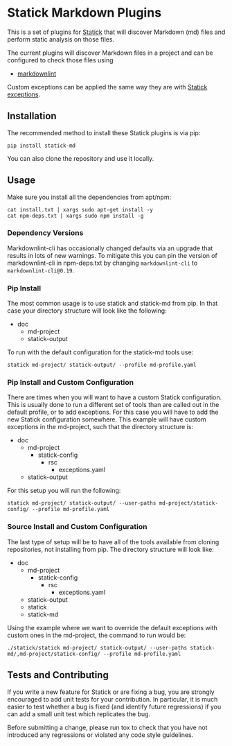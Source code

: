 # Statick Markdown Plugins

This is a set of plugins for [Statick](https://github.com/sscpac/statick) that will discover Markdown (md)
files and perform static analysis on those files.

The current plugins will discover Markdown files in a project and can be configured to check those files using
 * [markdownlint](https://github.com/DavidAnson/markdownlint)

Custom exceptions can be applied the same way they are with
[Statick exceptions](https://github.com/sscpac/statick/blob/master/GUIDE.md#exceptionsyaml).

## Installation

The recommended method to install these Statick plugins is via pip:

    pip install statick-md

You can also clone the repository and use it locally.

## Usage

Make sure you install all the dependencies from apt/npm:
```
cat install.txt | xargs sudo apt-get install -y
cat npm-deps.txt | xargs sudo npm install -g
```

### Dependency Versions

Markdownlint-cli has occasionally changed defaults via an upgrade that results in lots of new warnings.
To mitigate this you can pin the version of markdownlint-cli in npm-deps.txt by changing `markdownlint-cli` to `markdownlint-cli@0.19`.

### Pip Install

The most common usage is to use statick and statick-md from pip.
In that case your directory structure will look like the following:

  - doc
    - md-project
    - statick-output

To run with the default configuration for the statick-md tools use:

    statick md-project/ statick-output/ --profile md-profile.yaml

### Pip Install and Custom Configuration

There are times when you will want to have a custom Statick configuration.
This is usually done to run a different set of tools than are called out in the default profile, or to add exceptions.
For this case you will have to add the new Statick configuration somewhere.
This example will have custom exceptions in the md-project, such that the directory structure is:

  - doc
    - md-project
      - statick-config
        - rsc
          - exceptions.yaml
    - statick-output

For this setup you will run the following:

    statick md-project/ statick-output/ --user-paths md-project/statick-config/ --profile md-profile.yaml

### Source Install and Custom Configuration

The last type of setup will be to have all of the tools available from cloning repositories, not installing from pip.
The directory structure will look like:

  - doc
    - md-project
      - statick-config
        - rsc
          - exceptions.yaml
    - statick-output
    - statick
    - statick-md

Using the example where we want to override the default exceptions with custom ones in the md-project, the command to run would be:

    ./statick/statick md-project/ statick-output/ --user-paths statick-md/,md-project/statick-config/ --profile md-profile.yaml

## Tests and Contributing

If you write a new feature for Statick or are fixing a bug, you are strongly encouraged to add unit tests for your contribution.
In particular, it is much easier to test whether a bug is fixed (and identify future regressions) if you can add a small unit test which replicates the bug.

Before submitting a change, please run tox to check that you have not introduced any regressions or violated any code style guidelines.
